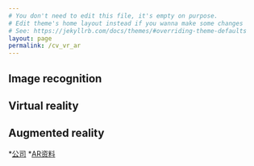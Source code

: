 ```yaml
---
# You don't need to edit this file, it's empty on purpose.
# Edit theme's home layout instead if you wanna make some changes
# See: https://jekyllrb.com/docs/themes/#overriding-theme-defaults
layout: page
permalink: /cv_vr_ar
---
```


## Image recognition

## Virtual reality

## Augmented reality


*[公司](/cv_vr_ar/company)
*[AR资料](/cv_vr_ar/ar_source)
